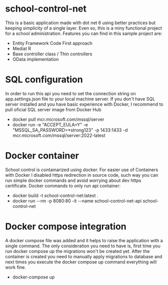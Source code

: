 # school-control-net
This is a basic application made with dot net 6 using better practices but keeping simplicity of a single layer. Even so, this is a miny functional project for a school administration.
Features you can find in this sample project are:
* Entity Framework Code First approach
* Mediat R
* Base controller class / Thin controllers
* OData implementation

# SQL configuration
In order to run this api you need to set the connection string on app.settings.json file to your local machine server.
If you don't have SQL server installed and you have basic experience with Docker, I recommend to pull oficial SQL server image from Docker Hub
* docker pull mcr.microsoft.com/mssql/server
* docker run -e "ACCEPT_EULA=Y" -e "MSSQL_SA_PASSWORD=*strong123" -p 1433:1433 -d mcr.microsoft.com/mssql/server:2022-latest

# Docker container
School control is containarized using docker. For easier use of Containers with Docker I disabled https redirection in source code, such way you can run simple docker commands and avoid worrying about dev https certificate.
Docker commands to only run api container:
* docker build -t school-control-net:latest .
* docker run --rm -p 8080:80 -it  --name school-control-net-api school-control-net

# Docker compose integration
A docker compose file was added and it helps to raise the application with a single command. The only consideration you need to have is, first time you run docker compose up the migrations won't be created yet. After the container is created you need to manually apply migrations to database and next times you execute the docker compose up command everything will work fine.
* docker-compose up
